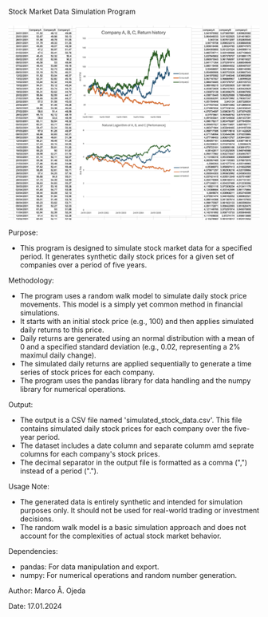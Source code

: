 Stock Market Data Simulation Program
####

![Example Image](https://github.com/Mojeda01/fakeStockData/blob/main/Example%20Image/example.png)


Purpose:
- This program is designed to simulate stock market data for a specified period. It generates synthetic daily stock prices for a given set of companies over a period of five years.

Methodology:
- The program uses  a random walk model to simulate daily stock price movements. This model is a simply yet common method in financial simulations.
- It starts with an initial stock price (e.g., 100) and then applies simulated daily returns to this price.
- Daily returns are generated using an normal distribution with a mean of 0 and a specified standard deviation (e.g., 0.02, representing a 2% maximul daily change).
- The simulated daily returns are applied sequentially to generate  a time series of stock prices for each company.
- The program uses the pandas library for data handling and the numpy library for numerical operations.

Output:
- The output is a CSV file named 'simulated_stock_data.csv'. This file contains simulated daily stock prices for each company over the five-year period.
- The dataset includes a date column and separate columm amd seprate columns for each company's stock prices.
- The decimal separator in the output file is formatted as a comma (",") instead of a period (".").

Usage Note:
- The generated data is entirely synthetic and intended for simulation purposes only. It should not be used for real-world trading or investment decisions.
- The random walk model is a basic simulation approach and does not account for the complexities of actual stock market behavior.

Dependencies:
- pandas: For data manipulation and export.
- numpy: For numerical operations and random number generation.

Author: Marco Å. Ojeda

Date: 17.01.2024

